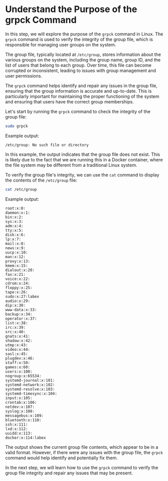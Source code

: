 # Understand the Purpose of the grpck Command

In this step, we will explore the purpose of the `grpck` command in Linux. The `grpck` command is used to verify the integrity of the group file, which is responsible for managing user groups on the system.

The group file, typically located at `/etc/group`, stores information about the various groups on the system, including the group name, group ID, and the list of users that belong to each group. Over time, this file can become corrupted or inconsistent, leading to issues with group management and user permissions.

The `grpck` command helps identify and repair any issues in the group file, ensuring that the group information is accurate and up-to-date. This is particularly important for maintaining the proper functioning of the system and ensuring that users have the correct group memberships.

Let's start by running the `grpck` command to check the integrity of the group file:

```bash
sudo grpck
```

Example output:

```
/etc/group: No such file or directory
```

In this example, the output indicates that the group file does not exist. This is likely due to the fact that we are running this in a Docker container, where the file system may be different from a traditional Linux system.

To verify the group file's integrity, we can use the `cat` command to display the contents of the `/etc/group` file:

```bash
cat /etc/group
```

Example output:

```
root:x:0:
daemon:x:1:
bin:x:2:
sys:x:3:
adm:x:4:
tty:x:5:
disk:x:6:
lp:x:7:
mail:x:8:
news:x:9:
uucp:x:10:
man:x:12:
proxy:x:13:
kmem:x:15:
dialout:x:20:
fax:x:21:
voice:x:22:
cdrom:x:24:
floppy:x:25:
tape:x:26:
sudo:x:27:labex
audio:x:29:
dip:x:30:
www-data:x:33:
backup:x:34:
operator:x:37:
list:x:38:
irc:x:39:
src:x:40:
gnats:x:41:
shadow:x:42:
utmp:x:43:
video:x:44:
sasl:x:45:
plugdev:x:46:
staff:x:50:
games:x:60:
users:x:100:
nogroup:x:65534:
systemd-journal:x:101:
systemd-network:x:102:
systemd-resolve:x:103:
systemd-timesync:x:104:
input:x:105:
crontab:x:106:
netdev:x:107:
syslog:x:108:
messagebus:x:109:
bluetooth:x:110:
ssh:x:111:
lxd:x:112:
uuidd:x:113:
docker:x:114:labex
```

The output shows the current group file contents, which appear to be in a valid format. However, if there were any issues with the group file, the `grpck` command would help identify and potentially fix them.

In the next step, we will learn how to use the `grpck` command to verify the group file integrity and repair any issues that may be present.
